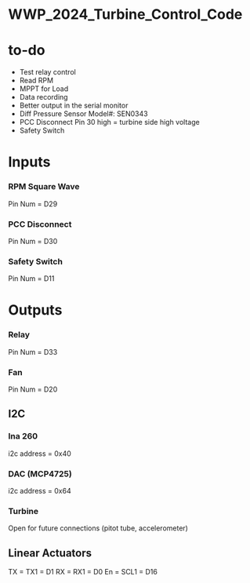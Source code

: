 # WWP_2024_Turbine_Control_Code
 
# to-do
- Test relay control
- Read RPM
- MPPT for Load
- Data recording
- Better output in the serial monitor
- Diff Pressure Sensor Model#: SEN0343
- PCC Disconnect    Pin 30 high = turbine side high voltage
- Safety Switch

# Inputs

### RPM Square Wave
Pin Num = D29

### PCC Disconnect
Pin Num = D30

### Safety Switch
Pin Num = D11


# Outputs

### Relay
Pin Num = D33

### Fan
Pin Num = D20

## I2C

### Ina 260
i2c address = 0x40

### DAC (MCP4725)
i2c address = 0x64

### Turbine
Open for future connections (pitot tube, accelerometer)


## Linear Actuators
TX = TX1  = D1
RX = RX1  = D0
En = SCL1 = D16